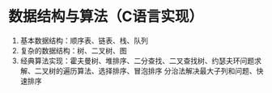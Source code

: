 # 数据结构与算法（C语言实现）

1. 基本数据结构：顺序表、链表、栈、队列
2. 复杂的数据结构：树、二叉树、图
3. 经典算法实现：霍夫曼树、堆排序、二分查找、二叉查找树、约瑟夫环问题求解、二叉树的遍历算法、选择排序、冒泡排序
                分治法解决最大子列和问题、快速排序

